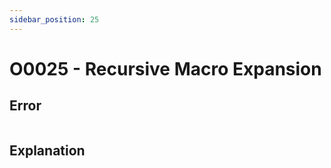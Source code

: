 ```yaml
---
sidebar_position: 25
---
```


# O0025 - Recursive Macro Expansion

## Error

```erlang
```

## Explanation
